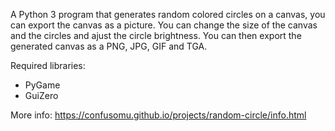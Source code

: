 A Python 3 program that generates random colored circles on a canvas, you can export the canvas as a picture. You can change the size of the canvas and the circles and ajust the circle brightness. You can then export the generated canvas as a PNG, JPG, GIF and TGA.

Required libraries:
- PyGame
- GuiZero

More info: https://confusomu.github.io/projects/random-circle/info.html